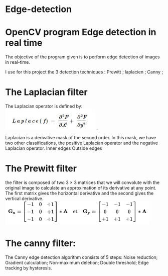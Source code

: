 # Edge-detection
# OpenCV program Edge detection in real time 

The objective of the program given is to perform edge detection of images in real-time. 

I use for this project the 3 detection techniques :
Prewitt ;
laplacien ;
Canny ;

# The Laplacian filter

The Laplacian operator is defined by:
<img src="img/img2.jpg" alt="" /> .

Laplacian is a derivative mask of the second order. In this mask, we have two other classifications, the positive Laplacian operator and the negative Laplacian operator.
Inner edges
Outside edges

# The Prewitt filter

the filter is composed of two 3 × 3 matrices that we will convolute with the original image to calculate an approximation of its derivative at any point.
The first matrix gives the horizontal derivative and the second gives the vertical derivative.
<img src="img/prew.png" alt="" />
# The canny filter:

The Canny edge detection algorithm consists of 5 steps:
Noise reduction;
Gradient calculation;
Non-maximum deletion;
Double threshold;
Edge tracking by hysteresis.
